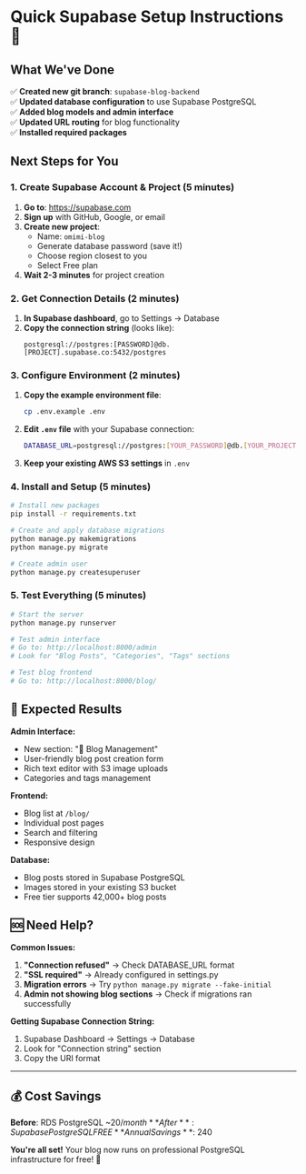 # Quick Supabase Setup Instructions 🚀

## What We've Done

✅ **Created new git branch**: `supabase-blog-backend`  
✅ **Updated database configuration** to use Supabase PostgreSQL  
✅ **Added blog models and admin interface**  
✅ **Updated URL routing** for blog functionality  
✅ **Installed required packages**  

## Next Steps for You

### 1. Create Supabase Account & Project (5 minutes)

1. **Go to**: https://supabase.com
2. **Sign up** with GitHub, Google, or email
3. **Create new project**:
   - Name: `omimi-blog`
   - Generate database password (save it!)
   - Choose region closest to you
   - Select Free plan
4. **Wait 2-3 minutes** for project creation

### 2. Get Connection Details (2 minutes)

1. **In Supabase dashboard**, go to Settings → Database
2. **Copy the connection string** (looks like):
   ```
   postgresql://postgres:[PASSWORD]@db.[PROJECT].supabase.co:5432/postgres
   ```

### 3. Configure Environment (2 minutes)

1. **Copy the example environment file**:
   ```bash
   cp .env.example .env
   ```

2. **Edit `.env` file** with your Supabase connection:
   ```bash
   DATABASE_URL=postgresql://postgres:[YOUR_PASSWORD]@db.[YOUR_PROJECT].supabase.co:5432/postgres
   ```

3. **Keep your existing AWS S3 settings** in `.env`

### 4. Install and Setup (5 minutes)

```bash
# Install new packages
pip install -r requirements.txt

# Create and apply database migrations
python manage.py makemigrations
python manage.py migrate

# Create admin user
python manage.py createsuperuser
```

### 5. Test Everything (5 minutes)

```bash
# Start the server
python manage.py runserver

# Test admin interface
# Go to: http://localhost:8000/admin
# Look for "Blog Posts", "Categories", "Tags" sections

# Test blog frontend
# Go to: http://localhost:8000/blog/
```

## 🎯 Expected Results

**Admin Interface:**
- New section: "📝 Blog Management"
- User-friendly blog post creation form
- Rich text editor with S3 image uploads
- Categories and tags management

**Frontend:**
- Blog list at `/blog/`
- Individual post pages
- Search and filtering
- Responsive design

**Database:**
- Blog posts stored in Supabase PostgreSQL
- Images stored in your existing S3 bucket
- Free tier supports 42,000+ blog posts

## 🆘 Need Help?

**Common Issues:**

1. **"Connection refused"** → Check DATABASE_URL format
2. **"SSL required"** → Already configured in settings.py
3. **Migration errors** → Try `python manage.py migrate --fake-initial`
4. **Admin not showing blog sections** → Check if migrations ran successfully

**Getting Supabase Connection String:**
1. Supabase Dashboard → Settings → Database
2. Look for "Connection string" section
3. Copy the URI format

---

## 💰 Cost Savings

**Before**: RDS PostgreSQL ~$20/month  
**After**: Supabase PostgreSQL FREE  
**Annual Savings**: ~$240  

**You're all set!** Your blog now runs on professional PostgreSQL infrastructure for free! 🎉